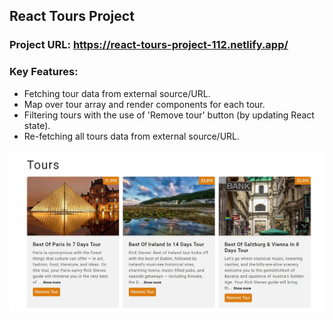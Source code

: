 ## React Tours Project

### Project URL: https://react-tours-project-112.netlify.app/

### Key Features:

- Fetching tour data from external source/URL.
- Map over tour array and render components for each tour.
- Filtering tours with the use of 'Remove tour' button (by updating React state).
- Re-fetching all tours data from external source/URL.

<a href='https://react-tours-project-112.netlify.app/' target='_blank'>
<img src='./src/assets/tours.jpg' width='700' alt='tours project image'>
</a>